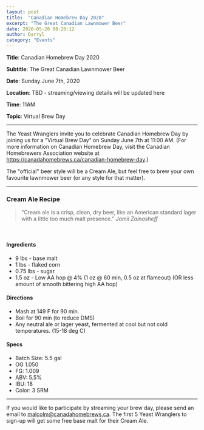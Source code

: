 ```yaml
---
layout: post
title:  "Canadian Homebrew Day 2020"
excerpt: "The Great Canadian Lawnmower Beer"
date: 2020-05-28 08:20:12
author: Darryl
category: "Events"
---
```


**Title**:  Canadian Homebrew Day 2020

**Subtitle**: The Great Canadian Lawnmower Beer

**Date**: Sunday June 7th, 2020

**Location**: TBD - streaming/viewing details will be updated here

**Time**: 11AM

**Topic**: Virtual Brew Day

<hr>

The Yeast Wranglers invite you to celebrate Canadian Homebrew Day by joining us for a "Virtual Brew Day" on Sunday June 7th at 11:00 AM.  (For more information on Canadian Homebrew Day, visit the Canadian Homebrewers Association website at https://canadahomebrews.ca/canadian-homebrew-day.)

The "official" beer style will be a Cream Ale, but feel free to brew your own favourite lawnmower beer (or any style for that matter).


<hr>

### Cream Ale Recipe

<blockquote>
  "Cream ale is a crisp, clean, dry beer, like an American standard lager with a little too much malt presence." 
  <cite>Jamil Zainasheff</cite>
</blockquote>
<br>

#### Ingredients  
* 9 lbs - base malt
* 1 lbs - flaked corn
* 0.75 lbs - sugar
* 1.5 oz  - Low AA hop @ 4% (1 oz @ 60 min, 0.5 oz at flameout) (OR less amount of smooth bittering high AA hop)

#### Directions
* Mash at 149 F for 90 min.
* Boil for 90 min (to reduce DMS)
* Any neutral ale or lager yeast, fermented at cool but not cold temperatures.  (15-18 deg C)

#### Specs
* Batch Size: 5.5 gal
* OG 1.050
* FG: 1.009
* ABV: 5.5%
* IBU: 18
* Color: 3 SRM

<hr>

If you would like to participate by streaming your brew day, please send an email to malcolm@canadahomebrews.ca.  The first 5 Yeast Wranglers to sign-up will get some free base malt for their Cream Ale.